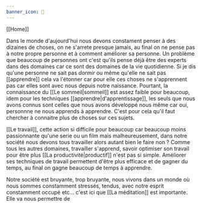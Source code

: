 ```yaml
---
banner_icon: 🧠
---
```


[[Home]]


Dans le monde d'aujourd'hui nous devons constament penser à des dizaines de choses, on ne s'arrete presque jamais, au final on ne pense pas à notre propre personne et à comment améliorer sa personne. Un problème que beaucoup de personnes ont c'est qu'ils pense déjà être des experts dans des domaines car ce sont des domaines de la vie quotidienne. Si je dis qu'une personne ne sait pas *dormir* ou même qu'elle ne sait pas [[apprendre]] cela va l'étonner car pour elle ces choses ne s'apprennent pas car elles sont avec nous depuis notre naissance. Pourtant, la connaissance du [[Le sommeil|sommeil]] est assez faible pour beaucoup, idem pour les techniques [[apprendre|d'apprentissage]], les seuls que nous avons connus sont celles que nous avons développé nous même car oui, personnne ne nous apprends à apprendre. C'est pour cela qu'il faut chercher à connaitre plus de choses sur ces sujets.

[[Le travail]], cette action si difficile pour beaucoup car beaucoup moins passionnante qu'une serie ou un film mais malheureusement, dans notre société nous devons tous travailler alors autant bien le faire non ? Comme tous les autres domaines, travailler s'apprend, savoir optimiser son travail pour être plus [[La productivité|productif]] n'est pas si simple. Améliorer ses techniques de travail permettent d'être plus efficace et de gagner du temps, au final on gagne beaucoup de temps à apprendre.

Notre société est bruyante, trop bruyante, nous vivons dans un monde où nous sommes constamment stressés, tendus, avec notre esprit constamment occupé etc... c'est ici que [[La méditation]] est importante. Elle va nous permettre de 